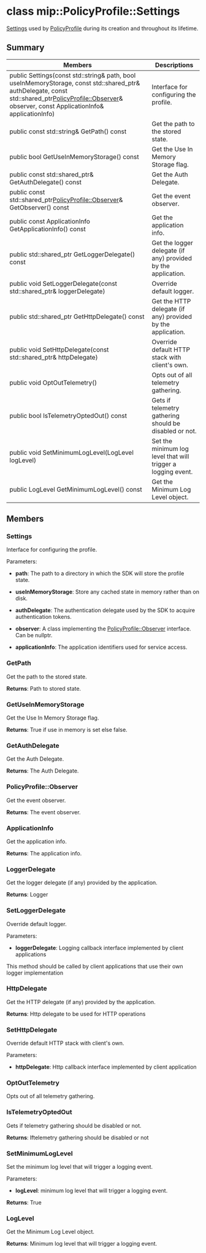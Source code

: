 # class mip::PolicyProfile::Settings 
[Settings](class_mip_policyprofile_settings.md) used by [PolicyProfile](class_mip_policyprofile.md) during its creation and throughout its lifetime.
  
## Summary
 Members                        | Descriptions                                
--------------------------------|---------------------------------------------
public Settings(const std::string& path, bool useInMemoryStorage, const std::shared_ptr<AuthDelegate>& authDelegate, const std::shared_ptr<PolicyProfile::Observer>& observer, const ApplicationInfo& applicationInfo)  |  Interface for configuring the profile.
 public const std::string& GetPath() const  |  Get the path to the stored state.
 public bool GetUseInMemoryStorage() const  |  Get the Use In Memory Storage flag.
public const std::shared_ptr<AuthDelegate>& GetAuthDelegate() const  |  Get the Auth Delegate.
public const std::shared_ptr<PolicyProfile::Observer>& GetObserver() const  |  Get the event observer.
 public const ApplicationInfo GetApplicationInfo() const  |  Get the application info.
public std::shared_ptr<LoggerDelegate> GetLoggerDelegate() const  |  Get the logger delegate (if any) provided by the application.
public void SetLoggerDelegate(const std::shared_ptr<LoggerDelegate>& loggerDelegate)  |  Override default logger.
public std::shared_ptr<HttpDelegate> GetHttpDelegate() const  |  Get the HTTP delegate (if any) provided by the application.
public void SetHttpDelegate(const std::shared_ptr<HttpDelegate>& httpDelegate)  |  Override default HTTP stack with client's own.
 public void OptOutTelemetry()  |  Opts out of all telemetry gathering.
 public bool IsTelemetryOptedOut() const  |  Gets if telemetry gathering should be disabled or not.
 public void SetMinimumLogLevel(LogLevel logLevel)  |  Set the minimum log level that will trigger a logging event.
 public LogLevel GetMinimumLogLevel() const  |  Get the Minimum Log Level object.
  
## Members
  
### Settings
Interface for configuring the profile.

Parameters:  
* **path**: The path to a directory in which the SDK will store the profile state. 


* **useInMemoryStorage**: Store any cached state in memory rather than on disk. 


* **authDelegate**: The authentication delegate used by the SDK to acquire authentication tokens. 


* **observer**: A class implementing the [PolicyProfile::Observer](class_mip_policyprofile_observer.md) interface. Can be nullptr. 


* **applicationInfo**: The application identifiers used for service access.


  
### GetPath
Get the path to the stored state.

  
**Returns**: Path to stored state.
  
### GetUseInMemoryStorage
Get the Use In Memory Storage flag.

  
**Returns**: True if use in memory is set else false.
  
### GetAuthDelegate
Get the Auth Delegate.

  
**Returns**: The Auth Delegate.
  
### PolicyProfile::Observer
Get the event observer.

  
**Returns**: The event observer.
  
### ApplicationInfo
Get the application info.

  
**Returns**: The application info.
  
### LoggerDelegate
Get the logger delegate (if any) provided by the application.

  
**Returns**: Logger
  
### SetLoggerDelegate
Override default logger.

Parameters:  
* **loggerDelegate**: Logging callback interface implemented by client applications


This method should be called by client applications that use their own logger implementation
  
### HttpDelegate
Get the HTTP delegate (if any) provided by the application.

  
**Returns**: Http delegate to be used for HTTP operations
  
### SetHttpDelegate
Override default HTTP stack with client's own.

Parameters:  
* **httpDelegate**: Http callback interface implemented by client application


  
### OptOutTelemetry
Opts out of all telemetry gathering.
  
### IsTelemetryOptedOut
Gets if telemetry gathering should be disabled or not.

  
**Returns**: Iftelemetry gathering should be disabled or not
  
### SetMinimumLogLevel
Set the minimum log level that will trigger a logging event.

Parameters:  
* **logLevel**: minimum log level that will trigger a logging event. 



  
**Returns**: True
  
### LogLevel
Get the Minimum Log Level object.

  
**Returns**: Minimum log level that will trigger a logging event.